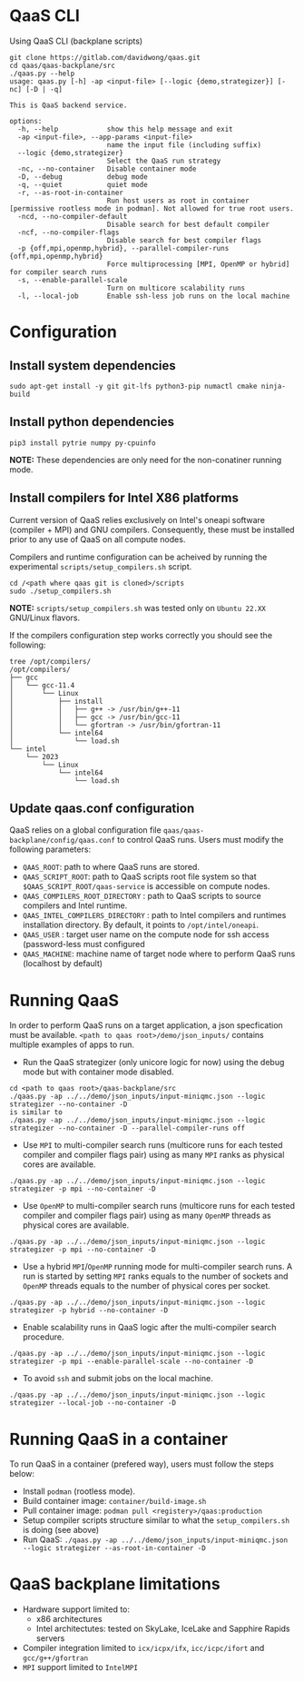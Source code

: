 # QaaS CLI
Using QaaS CLI (backplane scripts)
```
git clone https://gitlab.com/davidwong/qaas.git
cd qaas/qaas-backplane/src
./qaas.py --help
usage: qaas.py [-h] -ap <input-file> [--logic {demo,strategizer}] [-nc] [-D | -q]

This is QaaS backend service.

options:
  -h, --help            show this help message and exit
  -ap <input-file>, --app-params <input-file>
                        name the input file (including suffix)
  --logic {demo,strategizer}
                        Select the QaaS run strategy
  -nc, --no-container   Disable container mode
  -D, --debug           debug mode
  -q, --quiet           quiet mode
  -r, --as-root-in-container
                        Run host users as root in container [permissive rootless mode in podman]. Not allowed for true root users.
  -ncd, --no-compiler-default
                        Disable search for best default compiler
  -ncf, --no-compiler-flags
                        Disable search for best compiler flags
  -p {off,mpi,openmp,hybrid}, --parallel-compiler-runs {off,mpi,openmp,hybrid}
                        Force multiprocessing [MPI, OpenMP or hybrid] for compiler search runs
  -s, --enable-parallel-scale
                        Turn on multicore scalability runs
  -l, --local-job       Enable ssh-less job runs on the local machine
```

# Configuration

## Install system dependencies
```
sudo apt-get install -y git git-lfs python3-pip numactl cmake ninja-build
```

## Install python dependencies
```
pip3 install pytrie numpy py-cpuinfo
```

**NOTE:** These dependencies are only need for the non-conatiner running mode.

## Install compilers for Intel X86 platforms
Current version of QaaS relies exclusively on Intel's oneapi software (compiler + MPI) and GNU compilers.
Consequently, these must be installed prior to any use of QaaS on all compute nodes.

Compilers and runtime configuration can be acheived by running the experimental `scripts/setup_compilers.sh` script.
```
cd /<path where qaas git is cloned>/scripts
sudo ./setup_compilers.sh
```

**NOTE:** 
`scripts/setup_compilers.sh` was tested only on `Ubuntu 22.XX` GNU/Linux flavors.

If the compilers configuration step works correctly you should see the following:
```
tree /opt/compilers/
/opt/compilers/
├── gcc
│   └── gcc-11.4
│       └── Linux
│           ├── install
│           │   ├── g++ -> /usr/bin/g++-11
│           │   ├── gcc -> /usr/bin/gcc-11
│           │   └── gfortran -> /usr/bin/gfortran-11
│           └── intel64
│               └── load.sh
└── intel
    └── 2023
        └── Linux
            └── intel64
                └── load.sh
```

## Update qaas.conf configuration
QaaS relies on a global configuration file `qaas/qaas-backplane/config/qaas.conf` to control QaaS runs.
Users must modify the following parameters:
- `QAAS_ROOT`: path to where QaaS runs are stored.
- `QAAS_SCRIPT_ROOT`: path to QaaS scripts root file system so that `$QAAS_SCRIPT_ROOT/qaas-service` is accessible on compute nodes.
- `QAAS_COMPILERS_ROOT_DIRECTORY` : path to QaaS scripts to source compilers and Intel runtime.
- `QAAS_INTEL_COMPILERS_DIRECTORY` : path to Intel compilers and runtimes installation directory. By default, it points to `/opt/intel/oneapi`.
- `QAAS_USER` : target user name on the compute node for ssh access (password-less must configured
- `QAAS_MACHINE`: machine name of target node where to perform QaaS runs (localhost by default)

# Running QaaS

In order to perform QaaS runs on a target application, a json specfication must be available.
`<path to qaas root>/demo/json_inputs/` contains multiple examples of apps to run.

- Run the QaaS strategizer (only unicore logic for now) using the debug mode but with container mode disabled.
```
cd <path to qaas root>/qaas-backplane/src
./qaas.py -ap ../../demo/json_inputs/input-miniqmc.json --logic strategizer --no-container -D
is similar to
./qaas.py -ap ../../demo/json_inputs/input-miniqmc.json --logic strategizer --no-container -D --parallel-compiler-runs off
```
- Use `MPI` to multi-compiler search runs (multicore runs for each tested compiler and compiler flags pair) using as many `MPI` ranks as physical cores are available.
```
./qaas.py -ap ../../demo/json_inputs/input-miniqmc.json --logic strategizer -p mpi --no-container -D
```
- Use `OpenMP` to multi-compiler search runs (multicore runs for each tested compiler and compiler flags pair) using as many `OpenMP` threads as physical cores are available.
```
./qaas.py -ap ../../demo/json_inputs/input-miniqmc.json --logic strategizer -p mpi --no-container -D
```
- Use a hybrid `MPI`/`OpenMP` running mode for  multi-compiler search runs. A run is started by setting `MPI` ranks equals to the number of sockets and `OpenMP` threads equals to the number of physical cores per socket.
```
./qaas.py -ap ../../demo/json_inputs/input-miniqmc.json --logic strategizer -p hybrid --no-container -D
```
- Enable scalability runs in QaaS logic after the multi-compiler search procedure. 
```
./qaas.py -ap ../../demo/json_inputs/input-miniqmc.json --logic strategizer -p mpi --enable-parallel-scale --no-container -D
```
- To avoid `ssh` and submit jobs on the local machine.
```
./qaas.py -ap ../../demo/json_inputs/input-miniqmc.json --logic strategizer --local-job --no-container -D 
```

# Running QaaS in a container

To run QaaS in a container (prefered way), users must follow the steps below:
- Install `podman` (rootless mode).
- Build container image: `container/build-image.sh`
- Pull container image: `podman pull <registery>/qaas:production`
- Setup compiler scripts structure similar to what the `setup_compilers.sh` is doing (see above)
- Run QaaS: `./qaas.py -ap ../../demo/json_inputs/input-miniqmc.json --logic strategizer --as-root-in-container -D`

# QaaS backplane limitations
- Hardware support limited to:
    - x86 architectures
    - Intel architectutes: tested on SkyLake, IceLake and Sapphire Rapids servers
- Compiler integration limited to `icx/icpx/ifx`, `icc/icpc/ifort` and `gcc/g++/gfortran`
- `MPI` support limited to `IntelMPI` 
